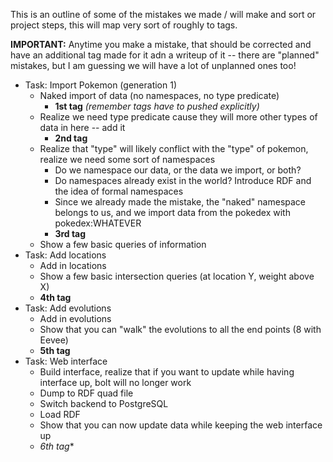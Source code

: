 This is an outline of some of the mistakes we made / will make and sort or project steps, this will map very sort of roughly to tags.

**IMPORTANT:** Anytime you make a mistake, that should be corrected and have an additional tag made for it adn a writeup of it --
there are "planned" mistakes, but I am guessing we will have a lot of unplanned ones too!

- Task: Import Pokemon (generation 1)
  - Naked import of data (no namespaces, no type predicate)
    - **1st tag** _(remember tags have to pushed explicitly)_
  - Realize we need type predicate cause they will more other types of data in here -- add it
    - **2nd tag**
  - Realize that "type" will likely conflict with the "type" of pokemon, realize we need some sort of namespaces
    - Do we namespace our data, or the data we import, or both?
    - Do namespaces already exist in the world?  Introduce RDF and the idea of formal namespaces
    - Since we already made the mistake, the "naked" namespace belongs to us, and we import data from the pokedex with pokedex:WHATEVER
    - **3rd tag**
   - Show a few basic queries of information
- Task: Add locations
  - Add in locations
  - Show a few basic intersection queries (at location Y, weight above X)
  - **4th tag**
- Task: Add evolutions
  - Add in evolutions
  - Show that you can "walk" the evolutions to all the end points (8 with Eevee)
  - **5th tag**
- Task: Web interface
  - Build interface, realize that if you want to update while having interface up, bolt will no longer work
  - Dump to RDF quad file
  - Switch backend to PostgreSQL 
  - Load RDF
  - Show that you can now update data while keeping the web interface up
  - *6th tag**
